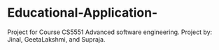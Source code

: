 Educational-Application-
========================

Project for Course CS5551 Advanced software engineering.  Project by: Jinal, GeetaLakshmi, and Supraja.  